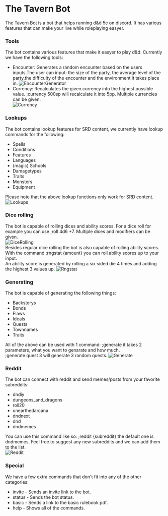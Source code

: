 # The Tavern Bot
The Tavern Bot is a bot that helps running d&d 5e on discord.
It has various features that can make your live while roleplaying easyer.

### Tools
The bot contains various features that make it easyer to play d&d.
Currently we have the following tools:
* Encounter: Generates a random encounter based on the users inputs.The user can input: the size of the party, the average level of the party,the difficulty of the encounter and the environment it takes place in.
![EncounterGenerator](https://github.com/RubenJ01/rewrite/blob/master/samples/EncounterGen.PNG)
* Currency: Recalculates the given currency into the highest possible value. ;currency 500sp will recalculate it into 5pp.
Multiple currencies can be given. <br>
![Currency](https://github.com/RubenJ01/rewrite/blob/master/samples/Currency.PNG)

### Lookups
The bot contains lookup features for SRD content, we currently have lookup
commands for the following:
* Spells
* Conditions
* Features
* Languages
* (magic) Schools
* Damagetypes
* Traits
* Monsters
* Equipment

Please note that the above lookup functions only work for SRD content.<br>
![Lookups](https://github.com/RubenJ01/rewrite/blob/master/samples/Lookups.PNG)

### Dice rolling
The bot is capable of rolling dices and ability scores.
For a dice roll for example you can use ;roll 4d6 +7.
Multiple dices and modifiers can be given. <br>
![DiceRolling](https://github.com/RubenJ01/rewrite/blob/master/samples/diceroller.PNG) <br>
Besides regular dice rolling the bot is also capable of rolling ability scores.
With the command ;rngstat {amount} you can roll ability scores up to your input. <br>
An ability score is generated by rolling a six sided die 4 times and adding the highest 3 values up.
![Rngstat](https://github.com/RubenJ01/rewrite/blob/master/samples/rngstat.PNG)

### Generating
The bot is capable of generating the following things:
* Backstorys
* Bonds
* Flaws
* Ideals
* Quests
* Townnames
* Traits

All of the above can be used with 1 command: ;generate it takes 2 parameters, what you want to genarate and how much. <br>
;generate quest 3 will generate 3 random quests.
![Generate](https://github.com/RubenJ01/rewrite/blob/master/samples/generator.PNG)

### Reddit
The bot can connect with reddit and send memes/posts from your favorite subreddits:
* dndiy
* dungeons_and_dragons
* roll20
* unearthedarcana
* dndnext
* dnd
* dndmemes

You can use this command like so: ;reddit {subreddit} the default one is dndmemes. Feel free to suggest any new subreddits and we can add them to the list. <br>
![Reddit](https://github.com/RubenJ01/rewrite/blob/master/samples/reddit.PNG)

### Special
We have a few extra commands that don't fit into any of the other categories:
* invite - Sends an invite link to the bot.
* status - Sends the bot status.
* basic - Sends a link to the basic rulebook pdf.
* help - Shows all of the commands.
